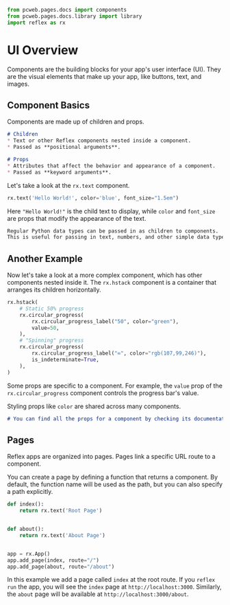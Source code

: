 ```python exec
from pcweb.pages.docs import components
from pcweb.pages.docs.library import library
import reflex as rx
```

# UI Overview

Components are the building blocks for your app's user interface (UI). They are the visual elements that make up your app, like buttons, text, and images.

## Component Basics

Components are made up of children and props.

```md definition
# Children
* Text or other Reflex components nested inside a component.
* Passed as **positional arguments**.

# Props
* Attributes that affect the behavior and appearance of a component.
* Passed as **keyword arguments**.
```

Let's take a look at the `rx.text` component.

```python demo
rx.text('Hello World!', color='blue', font_size="1.5em")
```

Here `"Hello World!"` is the child text to display, while `color` and `font_size` are props that modify the appearance of the text.

```md alert success
Regular Python data types can be passed in as children to components.
This is useful for passing in text, numbers, and other simple data types.
```

## Another Example

Now let's take a look at a more complex component, which has other components nested inside it. The `rx.hstack` component is a container that arranges its children horizontally.


```python demo
rx.hstack(
    # Static 50% progress
    rx.circular_progress(
        rx.circular_progress_label("50", color="green"),
        value=50,
    ),
    # "Spinning" progress
    rx.circular_progress(
        rx.circular_progress_label("∞", color="rgb(107,99,246)"),
        is_indeterminate=True,
    ),
)
```

Some props are specific to a component. For example, the `value` prop of the `rx.circular_progress` component controls the progress bar's value.

Styling props like `color` are shared across many components.

```md alert info
# You can find all the props for a component by checking its documentation page in the [component library]({library.path}).
```

## Pages

Reflex apps are organized into pages. Pages link a specific URL route to a component.

You can create a page by defining a function that returns a component. By default, the function name will be used as the path, but you can also specify a path explicitly.

```python
def index():
    return rx.text('Root Page')


def about():
    return rx.text('About Page')


app = rx.App()
app.add_page(index, route="/")
app.add_page(about, route="/about")
```

In this example we add a page called `index` at the root route. 
If you `reflex run` the app, you will see the `index` page at `http://localhost:3000`.
Similarly, the `about` page will be available at `http://localhost:3000/about`.
